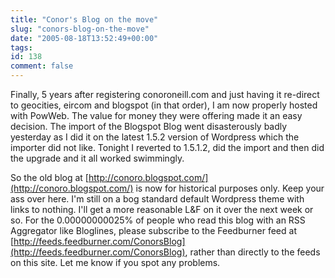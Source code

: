 ```yaml
---
title: "Conor's Blog on the move"
slug: "conors-blog-on-the-move"
date: "2005-08-18T13:52:49+00:00"
tags:
id: 138
comment: false
---
```


Finally, 5 years after registering conoroneill.com and just having it re-direct to geocities, eircom and blogspot (in that order), I am now properly hosted with PowWeb. The value for money they were offering made it an easy decision. The import of the Blogspot Blog went disasterously badly yesterday as I did it on the latest 1.5.2 version of Wordpress which the importer did not like. Tonight I reverted to 1.5.1.2, did the import and then did the upgrade and it all worked swimmingly. 

So the old blog at [http://conoro.blogspot.com/](http://conoro.blogspot.com/) is now for historical purposes only. Keep your ass over here. I'm still on a bog standard default Wordpress theme with links to nothing. I'll get a more reasonable L&F on it over the next week or so. For the 0.00000000025% of people who read this blog with an RSS Aggregator like Bloglines, please subscribe to the Feedburner feed at [http://feeds.feedburner.com/ConorsBlog](http://feeds.feedburner.com/ConorsBlog), rather than directly to the feeds on this site. Let me know if you spot any problems.
